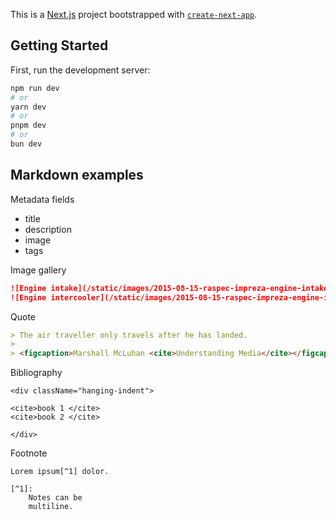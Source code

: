 This is a [Next.js](https://nextjs.org/) project bootstrapped with [`create-next-app`](https://github.com/vercel/next.js/tree/canary/packages/create-next-app).

## Getting Started

First, run the development server:

```bash
npm run dev
# or
yarn dev
# or
pnpm dev
# or
bun dev
```

## Markdown examples

Metadata fields

- title
- description
- image
- tags

Image gallery

```markdown
![Engine intake](/static/images/2015-08-15-raspec-impreza-engine-intake.jpg)
![Engine intercooler](/static/images/2015-08-15-raspec-impreza-engine-intercooler.jpg)
```

Quote

```markdown
> The air traveller only travels after he has landed.
>
> <figcaption>Marshall McLuhan <cite>Understanding Media</cite></figcaption>
```

Bibliography

```
<div className="hanging-indent">

<cite>book 1 </cite>
<cite>book 2 </cite>

</div>
```

Footnote

```
Lorem ipsum[^1] dolor.

[^1]:
    Notes can be
    multiline.
```
